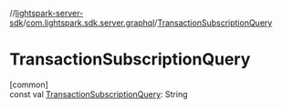 //[lightspark-server-sdk](../../index.md)/[com.lightspark.sdk.server.graphql](index.md)/[TransactionSubscriptionQuery](-transaction-subscription-query.md)

# TransactionSubscriptionQuery

[common]\
const val [TransactionSubscriptionQuery](-transaction-subscription-query.md): String

